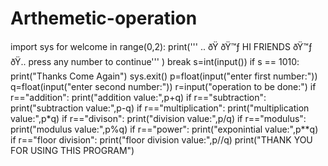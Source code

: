 # Arthemetic-operation
import sys
for welcome in range(0,2):
 print('''    .. ðŸ  ðŸ™ƒ HI FRIENDS ðŸ™ƒ  ðŸ.. 
 press any number to continue''' )
 break
s=int(input()) 
if s == 1010:
 print("Thanks Come Again")
 sys.exit()
p=float(input("enter first number:"))
q=float(input("enter second number:"))
r=input("operation to be done:")
if r=="addition":
 print("addition value:",p+q)
if r=="subtraction":
 print("subtraction value:",p-q)
if r=="multiplication":
 print("multiplication value:",p*q)
if r=="divison":
 print("division value:",p/q)
if r=="modulus":
 print("modulus value:",p%q)
if r=="power":
 print("exponintial value:",p**q)
if r=="floor division":
 print("floor division value:",p//q)
 print("THANK YOU FOR USING THIS PROGRAM")
